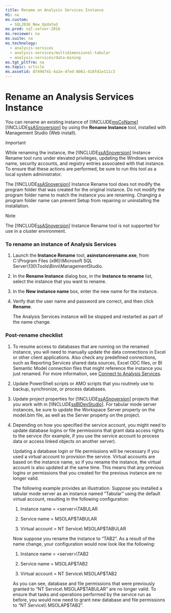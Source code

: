 ```yaml
---
title: Rename an Analysis Services Instance
H1: na
ms.custom: 
  - SQL2016_New_Updated
ms.prod: sql-server-2016
ms.reviewer: na
ms.suite: na
ms.technology: 
  - analysis-services
  - analysis-services/multidimensional-tabular
  - analysis-services/data-mining
ms.tgt_pltfrm: na
ms.topic: article
ms.assetid: 87494741-4a2e-4fed-8061-418fd1e111c3
---
```

# Rename an Analysis Services Instance
  You can rename an existing instance of [!INCLUDE[msCoName](../../Token/Other/msCoName_md.md)] [!INCLUDE[ssASnoversion](../../Token/Other/ssASnoversion_md.md)] by using the **Rename Instance** tool, installed with  Management Studio \(Web install\).  
  
> [!IMPORTANT]  
>  While renaming the instance, the [!INCLUDE[ssASnoversion](../../Token/Other/ssASnoversion_md.md)] Instance Rename tool runs under elevated privileges, updating the Windows service name, security accounts, and registry entries associated with that instance. To ensure that these actions are performed, be sure to run this tool as a local system administrator.  
  
 The [!INCLUDE[ssASnoversion](../../Token/Other/ssASnoversion_md.md)] Instance Rename tool does not modify the program folder that was created for the original instance. Do not modify the program folder name to match the instance you are renaming. Changing a program folder name can prevent Setup from repairing or uninstalling the installation.  
  
> [!NOTE]  
>  The [!INCLUDE[ssASnoversion](../../Token/Other/ssASnoversion_md.md)] Instance Rename tool is not supported for use in a cluster environment.  
  
### To rename an instance of Analysis Services  
  
1.  Launch the **Instance Rename** tool, **asinstancerename.exe**, from C:\\Program Files \(x86\)\\Microsoft SQL Server\\130\\Tools\\Binn\\ManagementStudio.  
  
2.  In the **Rename Instance** dialog box, in the **Instance to rename** list, select the instance that you want to rename.  
  
3.  In the **New instance name** box, enter the new name for the instance.  
  
4.  Verify that the user name and password are correct, and then click **Rename**.  
  
     The Analysis Services instance will be stopped and restarted as part of the name change.  
  
### Post\-rename checklist  
  
1.  To resume access to databases that are running on the renamed instance, you will need to manually update the data connections in Excel or other client applications. Also check any predefined connections, such as Reporting Services shared data sources, Excel ODC files, or BI Semantic Model connection files that might reference the instance you just renamed. For more information, see [Connect to Analysis Services](../../Topics/TopicNameNotContainA/Connect-to-Analysis-Services.md).  
  
2.  Update PowerShell scripts or AMO scripts that you routinely use to backup, synchronize, or process databases.  
  
3.  Update project properties for [!INCLUDE[ssASnoversion](../../Token/Other/ssASnoversion_md.md)] projects that you work with in [!INCLUDE[ssBIDevStudio](../../Token/Other/ssBIDevStudio_md.md)]. For tabular mode server instances, be sure to update the Workspace Server property on the model.bim file, as well as the Server property on the project.  
  
4.  Depending on how you specified the service account, you might need to update database logins or file permissions that grant data access rights to the service \(for example, if you use the service account to process data or access linked objects on another server\).  
  
     Updating a database login or file permissions will be necessary if you used a virtual account to provision the service. Virtual accounts are based on the instance name, so if you rename the instance, the virtual account is also updated at the same time. This means that any previous logins or permissions that you created for the previous instance are no longer valid.  
  
     The following example provides an illustration. Suppose you installed a tabular mode server as an instance named “Tabular” using the default virtual account, resulting in the following configuration:  
  
    1.  Instance name \= \<server\>\\TABULAR  
  
    2.  Service name \= MSOLAP$TABULAR  
  
    3.  Virtual account \= NT Service\\ MSOLAP$TABULAR  
  
     Now suppose you rename the instance to “TAB2”. As a result of the name change, your configuration would now look like the following:  
  
    1.  Instance name \= \<server\>\\TAB2  
  
    2.  Service name \= MSOLAP$TAB2  
  
    3.  Virtual account \= NT Service\\ MSOLAP$TAB2  
  
     As you can see, database and file permissions that were previously granted to “NT Service\\ MSOLAP$TABULAR” are no longer valid. To ensure that tasks and operations performed by the service run as before, you would now need to grant new database and file permissions to “NT Service\\ MSOLAP$TAB2”.  
  
  